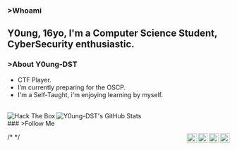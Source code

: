 ### >Whoami

## Y0ung, 16yo, I'm a Computer Science Student, CyberSecurity enthusiastic.

### >About Y0ung-DST

- CTF Player.
- I’m currently preparing for the OSCP.
- I'm a Self-Taught, i'm enjoying learning by myself.
<br>
<img align="left" src="http://www.hackthebox.eu/badge/image/252510" alt="Hack The Box">
<img align="left" alt="Y0ung-DST's GitHub Stats" src="https://github-readme-stats.vercel.app/api?username=Y0ung-DST&show_icons=true&theme=tokyonight" />

<br>
### >Follow Me

[<img align="right" alt="young | Twitter" width="22px" src="https://cdn.jsdelivr.net/npm/simple-icons@v3/icons/twitter.svg" />][twitter]
[<img align="right" alt="young | HTB" width="22px" src="https://forum.hackthebox.eu/uploads/RJZMUY81IQLQ.png" />][HTB]


[HTB]: https://www.hackthebox.eu/profile/252510
[twitter]: https://twitter.com/Y0ung_MA

/*
<img align="right" href="https://twitter.com/Y0ung_MA" align="left" alt="young | Twitter" width="22px" src="https://cdn.jsdelivr.net/npm/simple-icons@v3/icons/twitter.svg" />
<img align="right" href="https://www.hackthebox.eu/profile/252510" align="left" alt="young | HTB" width="22px" src="https://forum.hackthebox.eu/uploads/RJZMUY81IQLQ.png" />
*/
